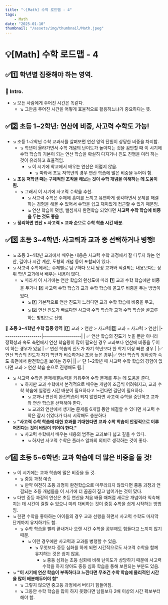 ```yaml
---
title: "💡[Math] 수학 로드맵 - 4"
tags:
    - Math
date: "2025-01-10"
thumbnail: "/assets/img/thumbnail/Math.jpeg"
---
```


# 💡[Math] 수학 로드맵 - 4
## ✅1️⃣ 학년별 집중해야 하는 영역.
### 📌 Intro.
- ↘︎ 모든 사람에게 주어진 시간은 똑같다.
    - ↘︎ 그만큼 주어진 시간을 어떻게 효율적으로 활용하느냐가 중요하다는 뜻.

## ✅2️⃣ 초등 1~2학년: 연산에 비중, 사고력 수학도 가능!
- ↘︎ 초등 1~2학년 수학 교과서를 살펴보면 연산 영역 단원이 상당한 비중을 차지함.
    - ↘︎  학년이 올라가면서 수학 개념의 난이도가 높아지는 것을 감안할 때 이 시기에 수학 학습의 기본이 되는 연산 학습을 확실히 다지거나 진도 진행을 미리 하는 것이 유리하고 효율적임.
        - ↘︎ 이 시기에 학교에서 배우는 연산은 어렵지 않음.
            - ↘︎ 따라서 초등 저학년의 경우 연산 학습에 많은 비중을 두어야 함.
- ↘︎ **초등 저학년 때는 구체적인 조작을 해보는 것이 수학 개념을 이해하는 데 도움이 됨.**
    - ↘︎ 그래서 이 시기에 사고력 수학을 추천.
        - ↘︎ 사고력 수학은 주제에 흥미를 느끼고 유연하게 생각하면서 문제를 해결하는 경험을 해볼 수 있어서 수학을 쉽고 재미있게 접근할 수 있기 때문임.
        - ↘︎ 연산 학습이 덧셈, 뺄셈까지 완전학습 되었다면 **사고력 수학 학습에 비중을 두는 것도 좋음**
- ↘︎ **정리하면 연산 > 사고력 > 교과 순으로 수학 학습 시간 배분.**

## ✅3️⃣ 초등 3~4학년: 사고력과 교과 중 선택하거나 병행!
- ↘︎ 초등 3~4학년 교과에서 배우는 내용은 사고력 수학 과정에서 잘 다루지 않는 연산, 길이나 시간 계산, 도형의 개념 등이 포함되어 있다.
- ↘︎ 사고력 수학에서는 주제별로 탐구하다 보니 당장 교과와 직결되는 내용보다는 상위 학년 교과에서 배우는 내용이 많다.
    - ↘︎ 따라서 이 시기에는 연산 학습의 완성도에 따라 1️⃣ 교과 수학 학습에만 비중을 두거나 2️⃣ 사고력 수학 학습과 교과 수학 학습에 골고루 비중을 두는 방법이 있다.
        - ↘︎ 1️⃣ 기본적으로 연산 진도가 느리다면 교과 수학 학습에 비중을 두고, 
        - ↘︎ 2️⃣ 연산 진도가 빠르다면 사고력 수학 학습과 교과 수학 학습을 골고루 하는 방법으로 진행.

📌 **초등 3~4학년 수학 집중 영역**
|1️⃣ 교과 > 연산 > 사고력|2️⃣ 교과 = 사고력 > 연산|
|-------------------|-------------------|
| ✅ 연산 학습의 진도가 늦을 뿐만 아니라 정확성과 속도 측면에서 연산 학습량이 많이 필요한 경우 교과보다 연산에 비중을 두어야 하는 경우가 있음 | ✅ 연산 학습의 진도가 자기 학년보다 한 학기 이상 빠른 경우 |
|✅ 연산 학습의 진도가 자기 학년과 비슷하거나 조금 늦은 경우|✅ 연산 학습의 정확성과 속도 측면에서 완전학습을 보이는 경우|
|| ✅ 단 1~2학년 때 사고력 수학 학습의 경험이 없다면 교과 > 연산 학습 순으로 진행해도 됨.|

- ↘︎ 사고력 수학은 문제해결능력을 키워주어 수학 문제를 푸는 데 도움을 준다.
    - ↘︎ 하지만 교과 수학에서 본격적으로 배우는 개념이 조금씩 어려워지고, 교과 수학 학습에 일정한 시간 배분이 필요하다고 느낀다면 결단이 필요하다.
        - ↘︎ 교과나 연산이 완전학습이 되지 않았다면 사고력 수학을 중단하고 교과와 연산 학습을 선택해야 한다.
        - ↘︎ 교과와 연산에서 생기는 문제를 6개월 동안 해결할 수 있다면 사고력 수학은 잠시 쉬었다가 다시 시작해도 충분하다
- ↘︎ **"사고력 수학 학습에 대한 효과를 기대한다면 교과 수학 학습이 안정적으로 이루어진다는 것이 바탕이 되어야 한다."**
    - ↘︎ 사고력 수학에서 배우는 내용의 범주는 교과보다 넓고 깊을 수 있다.
        - ↘︎ 하지만 사고력 수학은 플러스 알파의 의미로 생각하는 것이 좋다.

## ✅4️⃣ 초등 5~6학년: 교과 학습에 더 많은 비중을 둘 것!
- ↘︎ 이 시기에는 교과 학습에 많은 비중을 둘 것.
    - ↘︎ 중등 과정 예습
    - ↘︎ 만약 여전히 초등 과정이 완전학습으로 마무리되지 않았다면 중등 과정과 연결되는 초등 개념들을 이 시기에 더 꼼꼼히 짚고 넘어가는 것이 맞다.
- ↘︎ 다만 중등 과정의 연산은 초등 연산을 처음 배울 때처럼 새로운 개념이라 익숙해지는 데 시간이 걸릴 수 있으니 미리 대비하는 것이 중등 수학을 쉽게 시작하는 방법임.
- ↘︎ 한편 수학을 좋아하는 아이들의 경우 교과 선행을 하면서 사고력 수학도 마지막 단계까지 유지하기도 함.
    - ↘︎ 수학 학습을 빨리 끝내거나 오랜 시간 수학을 공부해도 힘들다고 느끼지 않기 때문.
        - ↘︎ 이런 경우에만 사고력과 교과를 병행할 수 있음.
            - ↘︎ 무엇보다 중등 심화를 하게 되면 시간적으로도 사고력 수학을 함께 유지하는 것은 쉽지 않음.
                - ↘︎ 중등 심화는 초등 심화에 비해 난이도가 상당하기 때문에 사고력 수학을 하지 않아도 중등 심화 학습을 통해 보완되는 부분도 있음.
- ↘︎ **"이 시기에 연산 학습이 부족하다고 느낀다면 무조건 수학 학습에 물리적인 시간을 많이 배분해두어야 함"**
    - ↘︎ 그렇지 않으면 중고등 과정에서 버티기 힘들어짐.
    - ↘︎ 그동안 수학 학습을 많이 하지 못했다면 남들보다 2배 이상의 시간 확보부터 해야 함.
